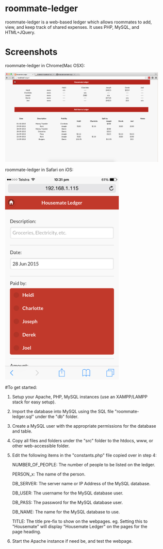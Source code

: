 # roommate-ledger
roommate-ledger is a web-based ledger which allows roommates to add, view, and keep track of shared expenses. It uses PHP, MySQL, and HTML+JQuery.

# Screenshots
roommate-ledger in Chrome(Mac OSX):

![alt tag](/screenshots/Screenshot_Chrome_1.png)

roommate-ledger in Safari on iOS:

<img src="/screenshots/Screenshot_iOS_2.PNG" width="375" height="667" >

#To get started:

1) Setup your Apache, PHP, MySQL instances (use an XAMPP/LAMPP stack for easy setup).

2) Import the database into MySQL using the SQL file "roommate-ledger.sql" under the "db" folder.

3) Create a MySQL user with the appropriate permissions for the database and table.

4) Copy all files and folders under the "src" folder to the htdocs, www, or other web-accessible folder.

5) Edit the following items in the "constants.php" file copied over in step 4:

	NUMBER_OF_PEOPLE: The number of people to be listed on the ledger.

	PERSON_x:         The name of the person.

	DB_SERVER:        The server name or IP Address of the MySQL database.

	DB_USER:          The username for the MySQL database user.

	DB_PASS:          The password for the MySQL database user.

	DB_NAME:          The name for the MySQL database to use.

	TITLE:            The title pre-fix to show on the webpages. eg. Setting this to "Housemate" will display
	                  "Housemate Ledger" on the pages for the page heading.

6) Start the Apache instance if need be, and test the webpage.

